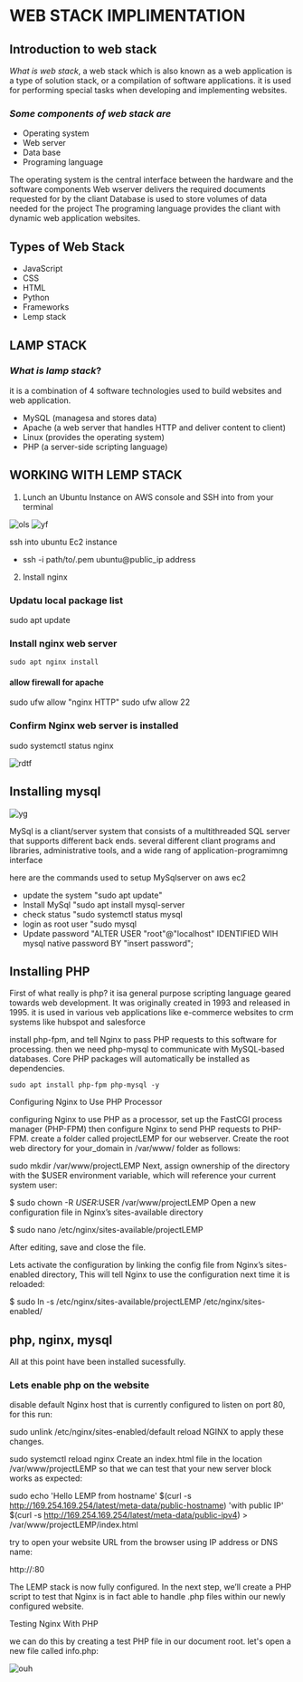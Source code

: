 # WEB STACK IMPLIMENTATION

## Introduction to web stack

*What is web stack*, a web stack which is also known as a web application is a type of solution stack, or a compilation of software applications. it is used for performing special tasks when developing and implementing websites.

### *Some components of web stack are*
   - Operating system
   - Web server
   - Data base
   - Programing language

The operating system is the central interface between the hardware and the software components
Web wserver delivers the required documents requested for by the cliant
Database is used to store volumes of data needed for the project
The programing language provides the cliant with dynamic web application websites.

## Types of Web Stack

   - JavaScript
   - CSS
   - HTML
   - Python
   - Frameworks
   - Lemp stack

   ## LAMP STACK

   ### *What is lamp stack*? 
   it is a combination of 4 software technologies used to build websites and web application.
   - MySQL (managesa and stores data)
   - Apache (a web server that handles HTTP and deliver content to client)
   - Linux (provides the operating system)
   - PHP  (a server-side scripting language)

## WORKING WITH LEMP STACK

1) Lunch an Ubuntu Instance on AWS console and SSH into from your terminal

![ols](images/mintty_xY40ElqG4m.png)
![yf](images/msedge_1ubHnzbpCA.png)

ssh into ubuntu Ec2 instance
   - ssh -i path/to/.pem ubuntu@public_ip address

2)  Install nginx

### Updatu local package list

   sudo apt update

### Install nginx web server

    sudo apt nginx install

#### allow firewall for apache

   sudo ufw allow "nginx HTTP"
   sudo ufw allow 22

### Confirm Nginx web server is installed

   sudo systemctl status nginx

   ![rdtf](images/msedge_fXWsgW2oqG.png) 

## Installing mysql

![yg](images/msedge_fIWxlfzhP7.png)

 MySql is a cliant/server system that consists of a multithreaded SQL server that supports different back ends. several different cliant programs and libraries, administrative tools, and a wide rang of application-programimng interface

here are the commands used to setup MySqlserver on aws ec2

   - update the system
      "sudo apt update"
   - Install MySql
      "sudo apt install mysql-server
   - check status
      "sudo systemctl status mysql
   - login as root user
      "sudo mysql
   - Update password
      "ALTER USER "root"@"localhost" IDENTIFIED WIH mysql native password BY "insert password";

## Installing PHP

First of what really is php? it isa general purpose scripting language geared towards web development. It was originally created in 1993 and released in 1995. it is used in various veb applications like e-commerce websites to crm systems like hubspot and salesforce

install php-fpm, and tell Nginx to pass PHP requests to this software for processing. then we need php-mysql to communicate with MySQL-based databases. Core PHP packages will automatically be installed as dependencies.

    sudo apt install php-fpm php-mysql -y
   Configuring Nginx to Use PHP Processor

configuring Nginx to use PHP as a processor, set up the FastCGI process manager (PHP-FPM) then configure Nginx to send PHP requests to PHP-FPM.
create a folder called projectLEMP for our webserver. Create the root web directory for your_domain in /var/www/ folder as follows:

sudo mkdir /var/www/projectLEMP
Next, assign ownership of the directory with the $USER environment variable, which will reference your current system user:

  $ sudo chown -R $USER:$USER /var/www/projectLEMP
Open a new configuration file in Nginx’s sites-available directory

  $ sudo nano /etc/nginx/sites-available/projectLEMP

  After editing, save and close the file.

Lets activate the configuration by linking the config file from Nginx’s sites-enabled directory, This will tell Nginx to use the configuration next time it is reloaded:

  $ sudo ln -s /etc/nginx/sites-available/projectLEMP /etc/nginx/sites-enabled/


## php, nginx, mysql
All at this point have been installed sucessfully.

### Lets enable php on the website

disable default Nginx host that is currently configured to listen on port 80, for this run:

  sudo unlink /etc/nginx/sites-enabled/default
reload NGINX to apply these changes.

  sudo systemctl reload nginx
Create an index.html file in the location /var/www/projectLEMP so that we can test that your new server block works as expected:

sudo echo 'Hello LEMP from hostname' $(curl -s http://169.254.169.254/latest/meta-data/public-hostname) 'with public IP' $(curl -s http://169.254.169.254/latest/meta-data/public-ipv4) > /var/www/projectLEMP/index.html

try to open your website URL from the browser using IP address or DNS name:

http://:80

The LEMP stack is now fully configured. In the next step, we’ll create a PHP script to test that Nginx is in fact able to handle .php files within our newly configured website.

   Testing Nginx With PHP

we can do this by creating a test PHP file in our document root. let's open a new file called info.php:

![ouh](images/msedge_AJWgLaI2fO.png)






